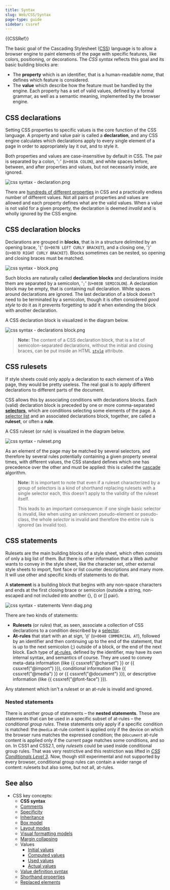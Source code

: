 ```yaml
---
title: Syntax
slug: Web/CSS/Syntax
page-type: guide
sidebar: cssref
---
```


{{CSSRef}}

The basic goal of the Cascading Stylesheet ([CSS](/en-US/docs/Web/CSS)) language is to allow a browser engine to paint elements of the page with specific features, like colors, positioning, or decorations. The _CSS syntax_ reflects this goal and its basic building blocks are:

- The **property** which is an identifier, that is a human-readable _name_, that defines which feature is considered.
- The **value** which describe how the feature must be handled by the engine. Each property has a set of valid values, defined by a formal grammar, as well as a semantic meaning, implemented by the browser engine.

## CSS declarations

Setting CSS properties to specific values is the core function of the CSS language. A property and value pair is called a **declaration**, and any CSS engine calculates which declarations apply to every single element of a page in order to appropriately lay it out, and to style it.

Both properties and values are case-insensitive by default in CSS. The pair is separated by a colon, '`:`' (`U+003A COLON`), and white spaces before, between, and after properties and values, but not necessarily inside, are ignored.

![css syntax - declaration.png](css_syntax_-_declaration.png)

There are [hundreds of different properties](/en-US/docs/Web/CSS/Reference) in CSS and a practically endless number of different values. Not all pairs of properties and values are allowed and each property defines what are the valid values. When a value is not valid for a given property, the declaration is deemed _invalid_ and is wholly ignored by the CSS engine.

## CSS declaration blocks

Declarations are grouped in **blocks**, that is in a structure delimited by an opening brace, '`{`' (`U+007B LEFT CURLY BRACKET`), and a closing one, '`}`' (`U+007D RIGHT CURLY BRACKET`). Blocks sometimes can be nested, so opening and closing braces must be matched.

![css syntax - block.png](css_syntax_-_block.png)

Such blocks are naturally called **declaration blocks** and declarations inside them are separated by a semicolon, '`;`' (`U+003B SEMICOLON`). A declaration block may be empty, that is containing null declaration. White spaces around declarations are ignored. The last declaration of a block doesn't need to be terminated by a semicolon, though it is often considered _good style_ to do it as it prevents forgetting to add it when extending the block with another declaration.

A CSS declaration block is visualized in the diagram below.

![css syntax - declarations block.png](declaration-block.png)

> **Note:** The content of a CSS declaration block, that is a list of semicolon-separated declarations, without the initial and closing braces, can be put inside an HTML [`style`](/en-US/docs/Web/HTML/Global_attributes#style) attribute.

## CSS rulesets

If style sheets could only apply a declaration to each element of a Web page, they would be pretty useless. The real goal is to apply different declarations to different parts of the document.

CSS allows this by associating conditions with declarations blocks. Each (valid) declaration block is preceded by one or more comma-separated [**selectors**](/en-US/docs/Web/CSS/CSS_selectors), which are conditions selecting some elements of the page. A [selector list](/en-US/docs/Web/CSS/Selector_list) and an associated declarations block, together, are called a **ruleset**, or often a **rule**.

A CSS ruleset (or rule) is visualized in the diagram below.

![css syntax - ruleset.png](ruleset.png)

As an element of the page may be matched by several selectors, and therefore by several rules potentially containing a given property several times, with different values, the CSS standard defines which one has precedence over the other and must be applied: this is called the [cascade](/en-US/docs/Learn/CSS/Building_blocks/Cascade_and_inheritance) algorithm.

> **Note:** It is important to note that even if a ruleset characterized by a group of selectors is a kind of shorthand replacing rulesets with a single selector each, this doesn't apply to the validity of the ruleset itself.
>
> This leads to an important consequence: if one single basic selector is invalid, like when using an unknown pseudo-element or pseudo-class, the whole _selector_ is invalid and therefore the entire rule is ignored (as invalid too).

## CSS statements

Rulesets are the main building blocks of a style sheet, which often consists of only a big list of them. But there is other information that a Web author wants to convey in the style sheet, like the character set, other external style sheets to import, font face or list counter descriptions and many more. It will use other and specific kinds of statements to do that.

A **statement** is a building block that begins with any non-space characters and ends at the first closing brace or semicolon (outside a string, non-escaped and not included into another {}, () or \[] pair).

![css syntax - statements Venn diag.png](css_syntax_-_statements_venn_diag.png)

There are two kinds of statements:

- **Rulesets** (or _rules_) that, as seen, associate a collection of CSS declarations to a condition described by a [selector](/en-US/docs/Web/CSS/CSS_selectors).
- **At-rules** that start with an at sign, '`@`' (`U+0040 COMMERCIAL AT`), followed by an identifier and then continuing up to the end of the statement, that is up to the next semicolon (;) outside of a block, or the end of the next block. Each type of [at-rules](/en-US/docs/Web/CSS/At-rule), defined by the identifier, may have its own internal syntax, and semantics of course. They are used to convey meta-data information (like {{ cssxref("@charset") }} or {{ cssxref("@import") }}), conditional information (like {{ cssxref("@media") }} or {{ cssxref("@document") }}), or descriptive information (like {{ cssxref("@font-face") }}).

Any statement which isn't a ruleset or an at-rule is invalid and ignored.

### Nested statements

There is another group of statements – the **nested statements**. These are statements that can be used in a specific subset of at-rules – the _conditional group rules_. These statements only apply if a specific condition is matched: the `@media` at-rule content is applied only if the device on which the browser runs matches the expressed condition; the `@document` at-rule content is applied only if the current page matches some conditions, and so on. In CSS1 and CSS2.1, only _rulesets_ could be used inside conditional group rules. That was very restrictive and this restriction was lifted in [_CSS Conditionals Level 3_](/en-US/docs/Web/CSS/CSS_conditional_rules). Now, though still experimental and not supported by every browser, conditional group rules can contain a wider range of content: rulesets but also some, but not all, at-rules.

## See also

- CSS key concepts:
  - **CSS syntax**
  - [Comments](/en-US/docs/Web/CSS/Comments)
  - [Specificity](/en-US/docs/Web/CSS/Specificity)
  - [Inheritance](/en-US/docs/Web/CSS/Inheritance)
  - [Box model](/en-US/docs/Web/CSS/CSS_box_model/Introduction_to_the_CSS_box_model)
  - [Layout modes](/en-US/docs/Web/CSS/Layout_mode)
  - [Visual formatting models](/en-US/docs/Web/CSS/Visual_formatting_model)
  - [Margin collapsing](/en-US/docs/Web/CSS/CSS_box_model/Mastering_margin_collapsing)
  - Values
    - [Initial values](/en-US/docs/Web/CSS/initial_value)
    - [Computed values](/en-US/docs/Web/CSS/computed_value)
    - [Used values](/en-US/docs/Web/CSS/used_value)
    - [Actual values](/en-US/docs/Web/CSS/actual_value)
  - [Value definition syntax](/en-US/docs/Web/CSS/Value_definition_syntax)
  - [Shorthand properties](/en-US/docs/Web/CSS/Shorthand_properties)
  - [Replaced elements](/en-US/docs/Web/CSS/Replaced_element)
